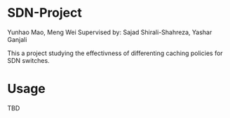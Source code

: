# SDN-Project
Yunhao Mao, Meng Wei
Supervised by: Sajad Shirali-Shahreza, Yashar Ganjali

This a project studying the effectivness of differenting caching policies for SDN switches.

# Usage
TBD
